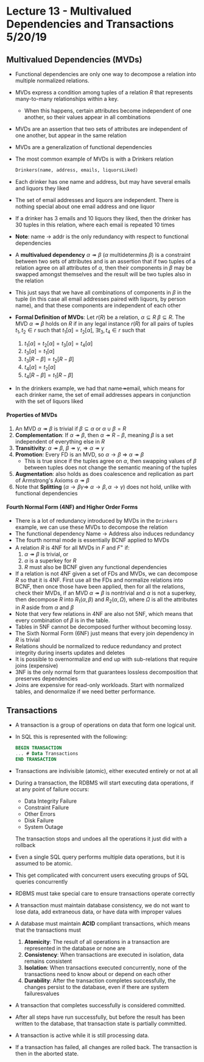 # Lecture 13 - Multivalued Dependencies and Transactions 5/20/19

## Multivalued Dependencies (MVDs)

* Functional dependencies are only one way to decompose a relation into multiple
    normalized relations.
* MVDs express a condition among tuples of a relation $R$ that represents
    many-to-many relationships within a key.
    * When this happens, certain attributes become independent of one another, so their
        values appear in all combinations
* MVDs are an assertion that two sets of attributes are independent of one another, but
    appear in the same relation
* MVDs are a generalization of functional dependencies
* The most common example of MVDs is with a Drinkers relation

    ```sql
    Drinkers(name, address, emails, liquorsLiked)
    ```
* Each drinker has one name and address, but may have several emails and liquors they liked
* The set of email addresses and liquors are independent. There is nothing special about
    one email address and one liquor
* If a drinker has 3 emails and 10 liquors they liked, then the drinker has 30 tuples in
    this relation, where each email is repeated 10 times
* **Note**: name $\rightarrow$ addr is the only redundancy with respect to functional
    dependencies
* A **multivalued dependency** $\alpha\twoheadrightarrow\beta$ ($\alpha$ multidetermins
    $\beta$) is a constraint between two sets of attributes and is an assertion that if
    two tuples of a relation agree on all attributes of $\alpha$, then their components
    in $\beta$ may be swapped amongst themselves and the result will be two tuples also
    in the relation
* This just says that we have all combinations of components in $\beta$ in the tuple (in
    this case all email addresses paired with liquors, by person name), and that these
    components are independent of each other
* **Formal Definition of MVDs**: Let $r(R)$ be a relation, $\alpha \subseteq R$
    $\beta \subseteq R$. The MVD $\alpha\twoheadrightarrow\beta$ holds on $R$ if in any
    legal instance $r(R)$ for all pairs of tuples $t_1, t_2 \in r$ such that
    $t_1[\alpha] = t_2[\alpha]$, $\exists t_3, t_4 \in r$ such that
    1. $t_1[\alpha] = t_2[\alpha] = t_3[\alpha] = t_4[\alpha]$
    2. $t_3[\alpha] = t_1[\alpha]$
    3. $t_3[R-\beta] = t_2[R-\beta]$
    4. $t_4[\alpha] = t_2[\alpha]$
    5. $t_4[R-\beta] = t_1[R-\beta]$

* In the drinkers example, we had that name$\twoheadrightarrow$email, which means for
    each drinker name, the set of email addresses appears in conjunction with the set of
    liquors liked

#### Properties of MVDs

1. An MVD $\alpha\twoheadrightarrow\beta$ is trivial if $\beta \subseteq \alpha$ or
    $\alpha \cup \beta = R$
2. **Complementation**: If $\alpha\twoheadrightarrow\beta$, then
    $\alpha\twoheadrightarrow R -\beta$, meaning $\beta$ is a set independent of
    everything else in $R$
3. **Transitivity**: $\alpha\twoheadrightarrow\beta$, $\beta\twoheadrightarrow\gamma$,
    $\Longrightarrow$ $\alpha\twoheadrightarrow\gamma$
4. **Promotion**: Every FD is an MVD, so $\alpha\rightarrow\beta$ $\Longrightarrow$
    $\alpha\twoheadrightarrow\beta$
    * This is true since if the tuples agree on $\alpha$, then swapping values of $\beta$
        between tuples does not change the semantic meaning of the tuples
5. **Augmentation**: also holds as does coalescence and replication as part of
   Armstrong's Axioms
    $\alpha\twoheadrightarrow\beta$
6. Note that **Splitting** ($\alpha\rightarrow\beta\gamma \Longrightarrow$
    $\alpha\rightarrow\beta, \alpha\rightarrow\gamma$) does not hold, unlike with
    functional dependencies

#### Fourth Normal Form (4NF) and Higher Order Forms

* There is a lot of redundancy introduced by MVDs in the `Drinkers` example, we can use
    these MVDs to decompose the relation
* The functional dependency Name $\rightarrow$ Address also induces redundancy
* The fourth normal mode is essentially BCNF applied to MVDs
* A relation $R$ is 4NF for all MVDs in $F$ and $F^+$ if:
    1. $\alpha\twoheadrightarrow\beta$ is trivial, or
    2. $\alpha$ is a superkey for $R$
    3. $R$ must also be BCNF given any functional dependencies
* If a relation is not 4NF given a set of FDs and MVDs, we can decompose $R$ so that it
    is 4NF. First use all the FDs and normalize relations into BCNF, then once those have
    been applied, then for all the relations, check their MVDs, if an MVD
    $\alpha\twoheadrightarrow\beta$ is nontrivial and $\alpha$ is not a superkey, then
    decompose $R$ into $R_1(\alpha, \beta)$ and $R_2(\alpha, \Omega)$, where $\Omega$ is
    all the attributes in $R$ aside from $\alpha$ and $\beta$
* Note that very few relations in 4NF are also not 5NF, which means that every
    combination of $\beta$ is in the table.
* Tables in 5NF cannot be decomposed further without becoming lossy.
* The Sixth Normal Form (6NF) just means that every join dependency in $R$ is trivial
* Relations should be normalized to reduce redundancy and protect integrity during
    inserts updates and deletes
* It is possible to overnormalize and end up with sub-relations that require joins
    (expensive)
* 3NF is the only normal form that guarantees lossless decomposition that preserves
    dependencies
* Joins are expensive for read-only workloads. Start with normalized tables, and
    denormalize if we need better performance.

## Transactions

* A transaction is a group of operations on data that form one logical unit.
* In SQL this is represented with the following:

    ```sql
    BEGIN TRANSACTION
    ... # Data Transactions
    END TRANSACTION
    ```
* Transactions are indivisible (atomic), either executed entirely or not at all
* During a transaction, the RDBMS will start executing data operations, if at any point
    of failure occurs:
    * Data Integrity Failure
    * Constraint Failure
    * Other Errors
    * Disk Failure
    * System Outage

    The transaction stops and undoes all the operations it just did with a rollback
* Even a single SQL query performs multiple data operations, but it is assumed to be
    atomic.
* This get complicated with concurrent users executing groups of SQL queries concurrently
* RDBMS must take special care to ensure transactions operate correctly
* A transaction must maintain database consistency, we do not want to lose data,
    add extraneous data, or have data with improper values
* A database must maintain **ACID** compliant transactions, which means that the transactions
    must
    1. **Atomicity**: The result of all operations in a transaction are represented in
       the database or none are
    2. **Consistency**: When transactions are executed in isolation, data remains consistent
    3. **Isolation**: When transactions executed concurrently, none of the transactions
       need to know about or depend on each other
    4. **Durability**: After the transaction completes successfully, the changes persist
       to the database, even if there are system failuresvalues
* A transaction that completes successfully is considered committed.
* After all steps have run successfully, but before the result has been written to the
    database, that transaction state is partially committed.
* A transaction is active while it is still processing data.
* If a transaction has failed, all changes are rolled back. The transaction is then in 
    the aborted state.
